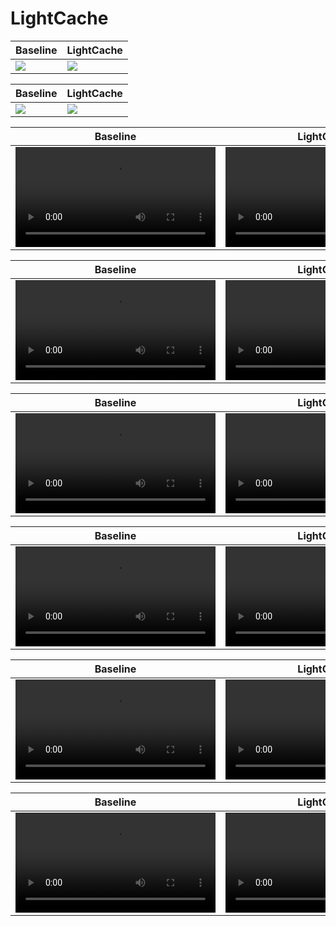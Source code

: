 # LightCache

| Baseline | LightCache |
|-----------|-----------------|
| ![](./plot/AnimateDiff_Origin_Ship.gif) | ![](./plot/AnimateDiff_LightCache_Ship.gif) |

| Baseline | LightCache |
|--------------|---------------------|
| ![](./plot/AnimateDiff_Origin_raccoon.gif) | ![](./plot/AnimateDiff_LightCache_raccoon.gif) |

| Baseline | LightCache |
|----------|------------|
| <video src="./plot/SVD_bird_origin.mp4" width="320" controls></video> | <video src="./plot/SVD_bird_lightcache.mp4" width="320" controls></video> |

| Baseline | LightCache |
|----------|------------|
| <video src="./plot/SVD_buildings_origin.mp4" width="320" controls></video> | <video src="./plot/SVD_building_lightcache.mp4" width="320" controls></video> |

| Baseline | LightCache |
|----------|------------|
| <video src="./plot/SVD_mountain_origin.mp4" width="320" controls></video> | <video src="./plot/SVD_mountain_lightcache.mp4" width="320" controls></video> |

| Baseline | LightCache |
|----------|------------|
| <video src="./plot/SVD_mushroom_origin.mp4" width="320" controls></video> | <video src="./plot/SVD_mushroom_lightcache.mp4" width="320" controls></video> |

| Baseline | LightCache |
|----------|------------|
| <video src="./plot/SVD_river_origin.mp4" width="320" controls></video> | <video src="./plot/SVD_river_lightcache.mp4" width="320" controls></video> |

| Baseline | LightCache |
|----------|------------|
| <video src="./plot/SVD_storm_origin.mp4" width="320" controls></video> | <video src="./plot/SVD_storm_lightcache.mp4" width="320" controls></video> |
